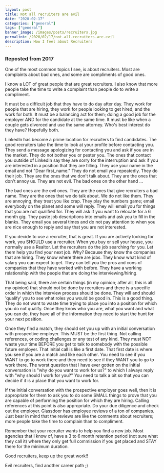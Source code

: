 ```yaml
---
layout: post
title: Not all recruiters are evil
date: "2020-02-17"
categories: ["general"]
tags: ["general"]
banner_image: /images/posts/recruiters.jpg
permalink: /2020/02/17/not-all-recruiters-are-evil
description: How I feel about Recruiters
---
```


### Reposted from 2017

One of the most common topics I see, is about recruiters. Most are complaints about bad ones, and some are compliments of good ones.

I know a LOT of great people that are great recruiters. I also know that more people take the time to write a complaint than people do to write a compliment.

It must be a difficult job that they have to do day after day. They work for people that are hiring, they work for people looking to get hired, and the work for both. It must be a balancing act for them; doing a good job for the employer AND for the candidate at the same time. It must be like when a couple gets divorced and use the same attorney. Who's best interest do they have? Hopefully both.

LinkedIn has become a prime location for recruiters to find candidates. The good recruiters take the time to look at your profile before contacting you. They send a message apologizing for contacting you and ask if you are in the market. They do not bother you or pester you. The ones that contact you outside of LinkedIn say they are sorry for the interruption and ask if you are interested in a position that they are filling. They use your name in the email and not "Dear first_name." They do not email you repeatedly. They do their job. They are the ones that we don't talk about. They are the ones that don't annoy us. They are not evil. The bad ones on the other hand ...

The bad ones are the evil ones. They are the ones that give recruiters a bad name. They are the ones that we do talk about. We do not like them. They are annoying, they treat you like crap. They play the numbers game; email everybody on the planet and some will reply. They will email you for things that you are not qualified for. They will ask if you want to relocate for a 6 month gig. They paste job descriptions into emails and ask you to fill in the blanks. They email you several times and do not pay attention to when you are nice enough to reply and say that you are not interested.

If you decide to use a recruiter, that is great. If you are actively looking for work, you SHOULD use a recruiter. When you buy or sell your house, you normally use a Realtor. Let the recruiters do the job searching for you. Let them help you find your next job. Why? Because they know the companies that are hiring. They know where there are jobs. They know what kind of salary you can expect to get. They can tell you the pros and cons of companies that they have worked with before. They have a working relationship with the people that are doing the interviewing/hiring.

That being said, there are certain things (in my opinion; after all, this is all my opinion) that should not be done by recruiters and there is a specific order in which the interview process should be done. They will and should 'qualify' you to see what roles you would be good in. This is a good thing. They do not want to waste time trying to place you into a position for which you do not qualify. Once they know who you are, what you want and what you can do, they have all of the information they need to start the hunt for your next position.

Once they find a match, they should set you up with an initial conversation with prospective employer. This MUST be the first thing. Not calling references, or coding challenges or any test of any kind. They must NOT waste your time BEFORE you get to talk to somebody with the possible future employer. That initial call is like a first date. That first date is where you see if you are a match and like each other. You need to see if you WANT to go to work there and they need to see if they WANT you to go to work there. The worst question that I have ever gotten on the initial conversation is "why do you want to work for us?" to which I always reply with "why should I work for you?" You need to talk a bit so that you can decide if it is a place that you want to work for.

If the initial conversation with the prospective employer goes well, then it is appropriate for them to ask you to do some SMALL things to prove that you are capable of performing the position for which they are hiring. Calling references at this point is also appropriate. Do your due diligence and check out the employer. Glassdoor has employee reviews of a ton of companies. Just bear in mind that the reviews are like the comments about recruiters; more people take the time to complain than to compliment.

Remember that your recruiter wants to help you find a new job. Most agencies that I know of, have a 3 to 6 month retention period (not sure what they call it) where they only get full commission if you get placed and STAY there for the minimum duration.

Good recruiters, keep up the great work!!

Evil recruiters, find another career path ;)



